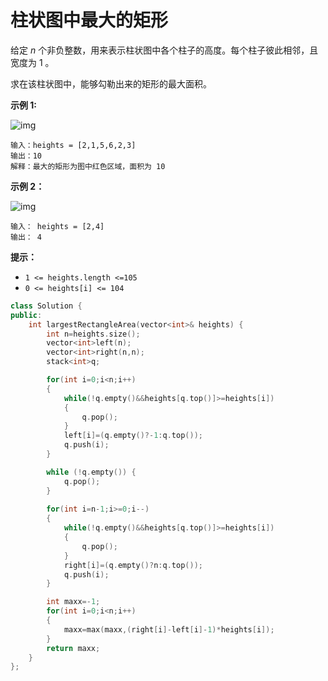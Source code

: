 # 柱状图中最大的矩形



给定 *n* 个非负整数，用来表示柱状图中各个柱子的高度。每个柱子彼此相邻，且宽度为 1 。

求在该柱状图中，能够勾勒出来的矩形的最大面积。

 

**示例 1:**

![img](https://assets.leetcode.com/uploads/2021/01/04/histogram.jpg)

```
输入：heights = [2,1,5,6,2,3]
输出：10
解释：最大的矩形为图中红色区域，面积为 10
```

**示例 2：**

![img](https://assets.leetcode.com/uploads/2021/01/04/histogram-1.jpg)

```
输入： heights = [2,4]
输出： 4
```

 

**提示：**

- `1 <= heights.length <=105`
- `0 <= heights[i] <= 104`





```C++
class Solution {
public:
    int largestRectangleArea(vector<int>& heights) {
        int n=heights.size();
        vector<int>left(n);
        vector<int>right(n,n);
        stack<int>q;

        for(int i=0;i<n;i++)
        {
            while(!q.empty()&&heights[q.top()]>=heights[i])
            {
                q.pop();
            }
            left[i]=(q.empty()?-1:q.top());
            q.push(i);
        }

        while (!q.empty()) {
            q.pop();
        }
        
        for(int i=n-1;i>=0;i--)
        {
            while(!q.empty()&&heights[q.top()]>=heights[i])
            {
                q.pop();
            }
            right[i]=(q.empty()?n:q.top());
            q.push(i);
        }

        int maxx=-1;
        for(int i=0;i<n;i++)
        {
            maxx=max(maxx,(right[i]-left[i]-1)*heights[i]);
        }
        return maxx;
    }
};
```

